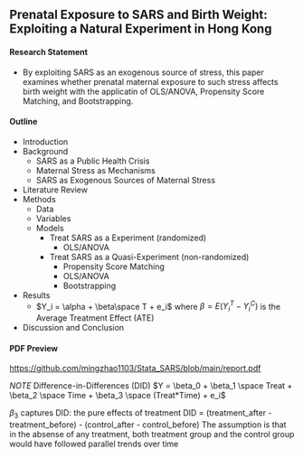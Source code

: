 ## Prenatal Exposure to SARS and Birth Weight: Exploiting a Natural Experiment in Hong Kong

#### Research Statement 

- By exploiting SARS as an exogenous source of stress, this paper examines whether prenatal maternal exposure to such stress affects birth weight with the applicatin of OLS/ANOVA, Propensity Score Matching, and Bootstrapping.

#### Outline

- Introduction
- Background
  - SARS as a Public Health Crisis
  - Maternal Stress as Mechanisms
  - SARS as Exogenous Sources of Maternal Stress
- Literature Review
- Methods
  - Data
  - Variables
  - Models
    - Treat SARS as a Experiment (randomized)
      - OLS/ANOVA
    - Treat SARS as a Quasi-Experiment (non-randomized)
      - Propensity Score Matching
      - OLS/ANOVA
      - Bootstrapping
- Results
  - $Y_i = \alpha + \beta\space T + e_i$ where $\beta = E(Y_i^T - Y_i^C)$ is the Average Treatment Effect (ATE) 
- Discussion and Conclusion

#### PDF Preview

https://github.com/mingzhao1103/Stata_SARS/blob/main/report.pdf

*NOTE*
Difference-in-Differences (DID)
$Y = \beta_0 + \beta_1 \space Treat + \beta_2 \space Time + \beta_3 \space (Treat*Time) + e_i$

$\beta_3$ captures DID: the pure effects of treatment
DID = (treatment_after - treatment_before) - (control_after - control_before)
The assumption is that in the absense of any treatment, both treatment group and the control group would have followed parallel trends over time



